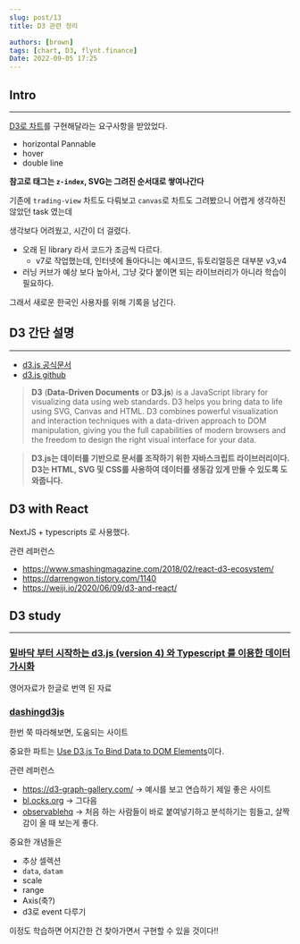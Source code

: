 ```yaml
---
slug: post/13
title: D3 관련 정리

authors: [brown]
tags: [chart, D3, flynt.finance]
Date: 2022-09-05 17:25
---
```


## Intro

---

[D3로 차트](https://flynt.finance/product)를 구현해달라는 요구사항을 받았었다.

- horizontal Pannable
- hover
- double line

**참고로 태그는 `z-index`, SVG는 그려진 순서대로 쌓여나간다**

기존에 `trading-view` 차트도 다뤄보고 `canvas`로 차트도 그려봤으니 어렵게 생각하진 않았던 task 였는데

생각보다 어려웠고, 시간이 더 걸렸다.

- 오래 된 library 라서 코드가 조금씩 다르다.
  - v7로 작업했는데, 인터넷에 돌아다니는 예시코드, 듀토리얼등은 대부분 v3,v4
- 러닝 커브가 예상 보다 높아서, 그냥 갖다 붙이면 되는 라이브러리가 아니라 학습이 필요하다.

그래서 새로운 한국인 사용자를 위해 기록을 남긴다.

## D3 간단 설명

---

- [d3.js 공식문서](https://d3js.org/)
- [d3.js github](https://github.com/d3/d3)

> **D3** (**Data-Driven Documents** or **D3.js**) is a JavaScript library for visualizing data using web standards. D3 helps you bring data to life using SVG, Canvas and HTML. D3 combines powerful visualization and interaction techniques with a data-driven approach to DOM manipulation, giving you the full capabilities of modern browsers and the freedom to design the right visual interface for your data.

> **D3.js는 데이터를 기반으로 문서를 조작하기 위한 자바스크립트 라이브러리이다. D3는 HTML, SVG 및 CSS를 사용하여 데이터를 생동감 있게 만들 수 있도록 도와줍니다.**

## D3 with React

NextJS + typescripts 로 사용했다.

관련 레퍼런스

- https://www.smashingmagazine.com/2018/02/react-d3-ecosystem/
- https://darrengwon.tistory.com/1140
- https://weiji.io/2020/06/09/d3-and-react/

## D3 study

---

### [밑바닥 부터 시작하는 d3.js (version 4) 와 Typescript 를 이용한 데이터 가시화](https://hamait.tistory.com/933)

영어자료가 한글로 번역 된 자료

### [dashingd3js](https://www.dashingd3js.com/)

한번 쭉 따라해보면, 도움되는 사이트

중요한 파트는 [Use D3.js To Bind Data to DOM Elements](https://www.dashingd3js.com/d3-tutorial/use-d3-js-to-bind-data-to-dom-elements)이다.

관련 레퍼런스

- https://d3-graph-gallery.com/ -> 예시를 보고 연습하기 제일 좋은 사이트
- [bl.ocks.org](https://bl.ocks.org/) -> 그다음
- [observablehq](https://observablehq.com/@d3/learn-d3-by-example?collection=@d3/learn-d3) -> 처음 하는 사람들이 바로 붙여넣기하고 분석하기는 힘들고, 살짝 감이 올 때 보는게 좋다.

중요한 개념들은

- 추상 셀렉션
- `data`, `datam`
- scale
- range
- Axis(축?)
- d3로 event 다루기

이정도 학습하면 어지간한 건 찾아가면서 구현할 수 있을 것이다!!
